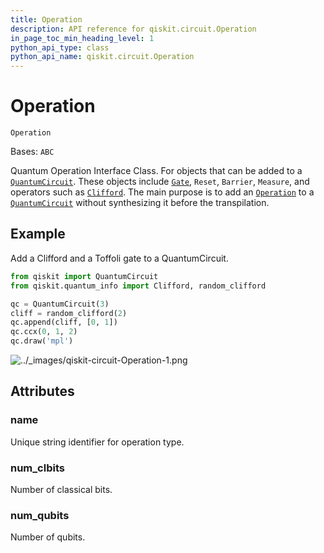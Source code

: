 ```yaml
---
title: Operation
description: API reference for qiskit.circuit.Operation
in_page_toc_min_heading_level: 1
python_api_type: class
python_api_name: qiskit.circuit.Operation
---
```


# Operation

<span id="qiskit.circuit.Operation" />

`Operation`

Bases: `ABC`

Quantum Operation Interface Class. For objects that can be added to a [`QuantumCircuit`](qiskit.circuit.QuantumCircuit "qiskit.circuit.QuantumCircuit"). These objects include [`Gate`](qiskit.circuit.Gate "qiskit.circuit.Gate"), `Reset`, `Barrier`, `Measure`, and operators such as [`Clifford`](qiskit.quantum_info.Clifford "qiskit.quantum_info.Clifford"). The main purpose is to add an [`Operation`](#qiskit.circuit.Operation "qiskit.circuit.Operation") to a [`QuantumCircuit`](qiskit.circuit.QuantumCircuit "qiskit.circuit.QuantumCircuit") without synthesizing it before the transpilation.

## Example

Add a Clifford and a Toffoli gate to a QuantumCircuit.

```python
from qiskit import QuantumCircuit
from qiskit.quantum_info import Clifford, random_clifford

qc = QuantumCircuit(3)
cliff = random_clifford(2)
qc.append(cliff, [0, 1])
qc.ccx(0, 1, 2)
qc.draw('mpl')
```

![../\_images/qiskit-circuit-Operation-1.png](/images/api/qiskit/0.43/qiskit-circuit-Operation-1.png)

## Attributes

<span id="qiskit.circuit.Operation.name" />

### name

Unique string identifier for operation type.

<span id="qiskit.circuit.Operation.num_clbits" />

### num\_clbits

Number of classical bits.

<span id="qiskit.circuit.Operation.num_qubits" />

### num\_qubits

Number of qubits.

